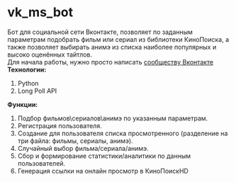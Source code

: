 # vk_ms_bot
Бот для социальной сети Вконтакте, позволяет по заданным параметрам подобрать фильм или сериал из библиотеки КиноПоиска, а также позволяет выбирать анимэ из списка наиболее популярных и высоко оценённых тайтлов.<br>
Для начала работы, нужно просто написать [сообществу Вконтакте](https://vk.com/movie_nerds)
<br>
<strong>Технологии:</strong><br>
  1. Python<br>
  2. Long Poll API<br>

<strong>Функции:</strong><br>
  1. Подбор фильмов\сериалов\анимэ по указанным параметрам.<br>
  2. Регистрация пользователя.<br>
  3. Cоздание для пользователя списка просмотренного (разделение на три файла: фильмы, сериалы, анимэ).<br>
  4. Случайный выбор фильма/сериала/анимэ.<br>
  5. Сбор и формирование статистики/аналитики по данным пользователей.<br>
  6. Генерация ссылки на онлайн просмотр в КиноПоискHD <br>
